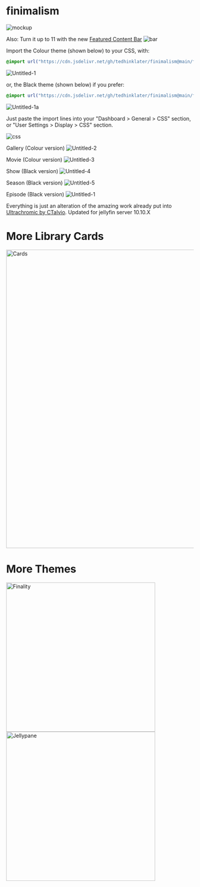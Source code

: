 # finimalism
![mockup](https://i.imgur.com/TvTV8jq.jpeg)

Also: Turn it up to 11 with the new [Featured Content Bar](https://github.com/tedhinklater/Jellyfin-Featured-Content-Bar) 
![bar](https://github.com/user-attachments/assets/f2c45f47-3530-4525-9f89-fe4e96c7676f)

Import the Colour theme (shown below) to your CSS, with:

```css
@import url("https://cdn.jsdelivr.net/gh/tedhinklater/finimalism@main/finimalism7.css");

```

![Untitled-1](https://github.com/user-attachments/assets/2f3d02b8-d5bd-4a8b-a9cd-79f5a11f9319)

or, the Black theme (shown below) if you prefer:

```css
@import url("https://cdn.jsdelivr.net/gh/tedhinklater/finimalism@main/finimalism-just-black.css");

```

![Untitled-1a](https://github.com/user-attachments/assets/d7a12567-2d5a-4d56-bd6f-60b80b65a86f)

Just paste the import lines into your "Dashboard > General > CSS" section, or "User Settings > Display > CSS" section.

![css](https://github.com/user-attachments/assets/f137ab3d-5ab1-431c-ad2f-9541145f9e8d)

Gallery (Colour version)
![Untitled-2](https://github.com/user-attachments/assets/c3194036-52f0-47e1-b922-ed48b9e2615f)

Movie (Colour version)
![Untitled-3](https://github.com/user-attachments/assets/832b257d-1176-4250-8e1f-c096b08bdbe9)

Show (Black version)
![Untitled-4](https://github.com/user-attachments/assets/d1138008-2e07-4fcc-830a-80df34650f36)

Season (Black version)
![Untitled-5](https://github.com/user-attachments/assets/e3f40190-8091-427a-b541-500e599e1b96)

Episode (Black version)
![Untitled-1](https://github.com/user-attachments/assets/04b19af0-f51b-4253-ad21-2d305111dbba)

Everything is just an alteration of the amazing work already put into [Ultrachromic by CTalvio](https://github.com/CTalvio/Ultrachromic). Updated for jellyfin server 10.10.X

# More Library Cards 
<a href="https://github.com/Phantomwise/jellyfin-custom-thumbnails-collection"><img src="https://i.imgur.com/aWUsxMG.png" alt="Cards" width="800"/></a>

# More Themes

<a href="https://github.com/tedhinklater/finality"><img src="https://i.imgur.com/54wZsvH.png" alt="Finality" width="400"/></a> 
<a href="https://github.com/tedhinklater/Jellypane"><img src="https://i.imgur.com/RHFcIA9.png" alt="Jellypane" width="400"/></a>

